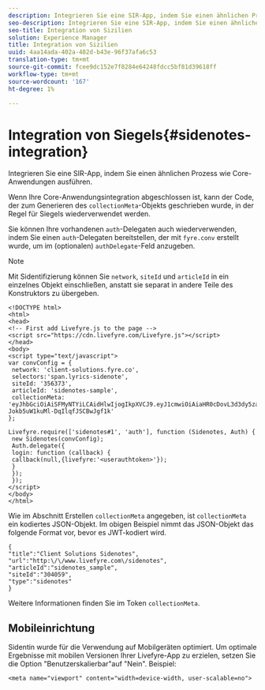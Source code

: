 ```yaml
---
description: Integrieren Sie eine SIR-App, indem Sie einen ähnlichen Prozess wie Core-Anwendungen ausführen.
seo-description: Integrieren Sie eine SIR-App, indem Sie einen ähnlichen Prozess wie Core-Anwendungen ausführen.
seo-title: Integration von Sizilien
solution: Experience Manager
title: Integration von Sizilien
uuid: 4aa14ada-402a-482d-b43e-96f37afa6c53
translation-type: tm+mt
source-git-commit: fcee9dc152e7f8284e64248fdcc5bf81d39618ff
workflow-type: tm+mt
source-wordcount: '167'
ht-degree: 1%

---
```



# Integration von Siegels{#sidenotes-integration}

Integrieren Sie eine SIR-App, indem Sie einen ähnlichen Prozess wie Core-Anwendungen ausführen.

Wenn Ihre Core-Anwendungsintegration abgeschlossen ist, kann der Code, der zum Generieren des `collectionMeta`-Objekts geschrieben wurde, in der Regel für Siegels wiederverwendet werden.

Sie können Ihre vorhandenen `auth`-Delegaten auch wiederverwenden, indem Sie einen `auth`-Delegaten bereitstellen, der mit `fyre.conv` erstellt wurde, um im (optionalen) `authDelegate`-Feld anzugeben.

>[!NOTE]
>
>Mit Sidentifizierung können Sie `network`, `siteId` und `articleId` in ein einzelnes Objekt einschließen, anstatt sie separat in andere Teile des Konstruktors zu übergeben.

```
<!DOCTYPE html> 
<html> 
<head> 
<!-- First add Livefyre.js to the page --> 
<script src="https://cdn.livefyre.com/Livefyre.js"></script> 
</head> 
<body> 
<script type="text/javascript"> 
var convConfig = { 
 network: 'client-solutions.fyre.co', 
 selectors:'span.lyrics-sidenote', 
 siteId: '356373', 
 articleId: 'sidenotes-sample', 
 collectionMeta: 'eyJhbGciOiAiSFMyNTYiLCAidHlwIjogIkpXVCJ9.eyJ1cmwiOiAiaHR0cDovL3d3dy5zaWRlbm90ZXMtZGVtby5jb20vbHlyaWNzIiwgInNpdGVJZCI6ICIzMDQwNTkiLCAidHlwZSI6ICJzaWRlbm90ZXMiLCAiYXJ0aWNsZUlkIjogInNpZGVub3Rlc19zYW1wbGUiLCAidGl0bGUiOiAiQ2xpZW50IFNvbHV0aW9ucyBTaWRlbm90ZXMifQ.2gxnsM0TS8dfp-Jokb5uW1kuMl-DqIlqfJSCBwJgf1k' 
}; 
  
Livefyre.require(['sidenotes#1', 'auth'], function (Sidenotes, Auth) { 
 new Sidenotes(convConfig); 
 Auth.delegate({ 
 login: function (callback) { 
 callback(null,{livefyre:'<userauthtoken>'}); 
 } 
 }); 
 }); 
</script> 
</body> 
</html>
```

Wie im Abschnitt Erstellen `collectionMeta` angegeben, ist `collectionMeta` ein kodiertes JSON-Objekt. Im obigen Beispiel nimmt das JSON-Objekt das folgende Format vor, bevor es JWT-kodiert wird.

```
{ 
"title":"Client Solutions Sidenotes", 
"url":"http:\/\/www.livefyre.com\/sidenotes", 
"articleId":"sidenotes_sample", 
"siteId":"304059", 
"type":"sidenotes" 
}
```

Weitere Informationen finden Sie im Token `collectionMeta`.

## Mobileinrichtung

Sidentin wurde für die Verwendung auf Mobilgeräten optimiert. Um optimale Ergebnisse mit mobilen Versionen Ihrer Livefyre-App zu erzielen, setzen Sie die Option &quot;Benutzerskalierbar&quot;auf &quot;Nein&quot;. Beispiel:

```
<meta name="viewport" content="width=device-width, user-scalable=no">
```
